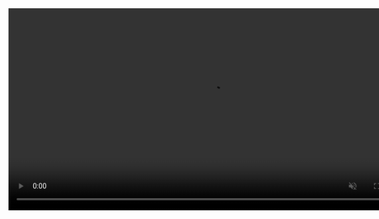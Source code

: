 <video width="800" controls autoplay muted loop playsinline>
  <source src="pics/glow-fast.mp4" type="video/mp4">
  <source src="pics/glow-fast.ogg" type="video/ogg">
  <source src="pics/glow-fast.mov" type="video/mov">
  <source src="pics/glow-fast.webm" type="video/webm">
  glow
</video>